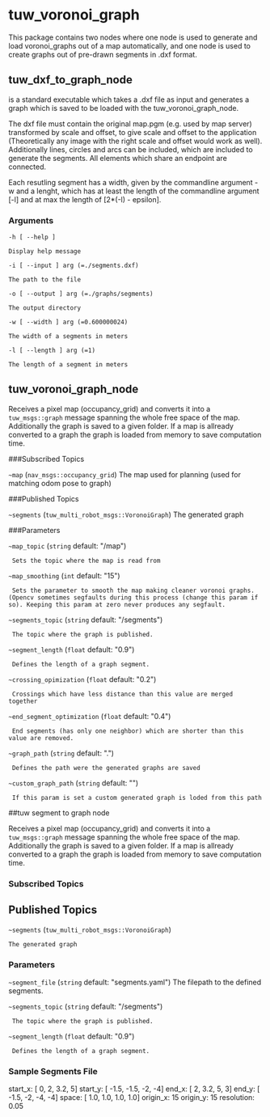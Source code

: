# tuw\_voronoi\_graph
This package contains two nodes where one node is used to generate and load voronoi_graphs out of a map automatically, and one node is used to create graphs out of pre-drawn segments in .dxf format.

## tuw\_dxf\_to\_graph\_node
is a standard executable which takes a .dxf file as input and generates a graph which is saved to be loaded with the tuw\_voronoi\_graph\_node.

The dxf file must contain the original map.pgm (e.g. used by map server) transformed by scale and offset, to give scale and offset to the application (Theoretically any image with the right scale and offset would work as well). Additionally lines, circles and arcs can be included, which are included to generate the segments. All elements which share an endpoint are connected.

Each resutling segment has a width, given by the commandline argument -w and a lenght, which has at least the length of the commandline argument [-l] and at max the length of [2*(-l) - epsilon].

### Arguments
`-h [ --help ]`

	Display help message

`-i [ --input ] arg (=./segments.dxf)`

    The path to the file

`-o [ --output ] arg (=./graphs/segments)`

	The output directory

`-w [ --width ] arg (=0.600000024)`

    The width of a segments in meters

`-l [ --length ] arg (=1)`

	The length of a segment in meters


## tuw\_voronoi\_graph\_node

Receives a pixel map (occupancy_grid) and converts it into a `tuw_msgs::graph` message spanning the whole free space of the map. Additionally the graph is saved to a given folder. If a map is allready converted to a graph the graph is loaded from memory to save computation time.

###Subscribed Topics

`~map` (`nav_msgs::occupancy_grid`)
    The map used for planning (used for matching odom pose to graph)

###Published Topics

`~segments` (`tuw_multi_robot_msgs::VoronoiGraph`)
    The generated graph

###Parameters

`~map_topic` (`string` default: "/map")

     Sets the topic where the map is read from

`~map_smoothing` (`int` default: "15")

     Sets the parameter to smooth the map making cleaner voronoi graphs. (Opencv sometimes segfaults during this process (change this param if so). Keeping this param at zero never produces any segfault.

`~segments_topic` (`string` default: "/segments")

     The topic where the graph is published.

`~segment_length` (`float` default: "0.9")

     Defines the length of a graph segment.

`~crossing_opimization` (`float` default: "0.2")

     Crossings which have less distance than this value are merged together

`~end_segment_optimization` (`float` default: "0.4")

     End segments (has only one neighbor) which are shorter than this value are removed.

`~graph_path` (`string` default: ".") 

     Defines the path were the generated graphs are saved


`~custom_graph_path` (`string` default: "") 

     If this param is set a custom generated graph is loded from this path


##tuw segment to graph node

Receives a pixel map (occupancy_grid) and converts it into a `tuw_msgs::graph` message spanning the whole free space of the map. Additionally the graph is saved to a given folder. If a map is allready converted to a graph the graph is loaded from memory to save computation time.

### Subscribed Topics

## Published Topics

`~segments` (`tuw_multi_robot_msgs::VoronoiGraph`)

    The generated graph


### Parameters

`~segment_file` (`string` default: "segments.yaml")
    The filepath to the defined segments.

`~segments_topic` (`string` default: "/segments")

     The topic where the graph is published.

`~segment_length` (`float` default: "0.9")

     Defines the length of a graph segment.

### Sample Segments File
start_x:      [      0,        2,   3.2,    5]
start_y:      [   -1.5,     -1.5,    -2,   -4]
end_x:        [      2,      3.2,     5,    3]
end_y:        [   -1.5,       -2,    -4,   -4]
space:        [    1.0,      1.0,   1.0,  1.0]
origin_x:     15
origin_y:     15
resolution:   0.05